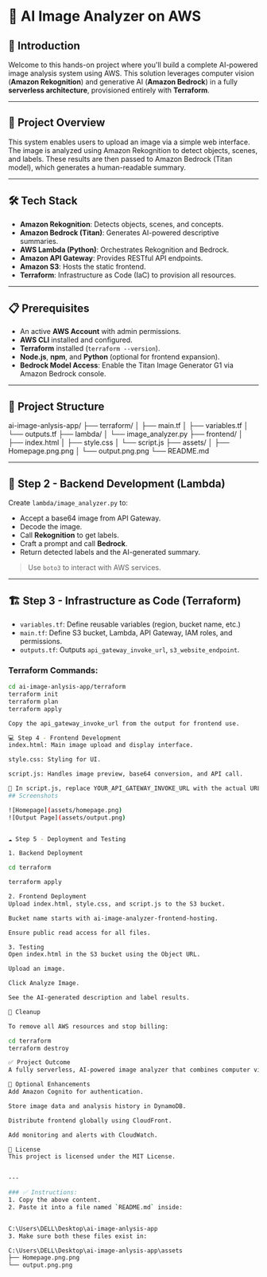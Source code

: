 # 🤖 AI Image Analyzer on AWS

## 📘 Introduction
Welcome to this hands-on project where you'll build a complete AI-powered image analysis system using AWS. This solution leverages computer vision (**Amazon Rekognition**) and generative AI (**Amazon Bedrock**) in a fully **serverless architecture**, provisioned entirely with **Terraform**.

---

## 🔎 Project Overview
This system enables users to upload an image via a simple web interface. The image is analyzed using Amazon Rekognition to detect objects, scenes, and labels. These results are then passed to Amazon Bedrock (Titan model), which generates a human-readable summary.

---

## 🛠️ Tech Stack

- **Amazon Rekognition**: Detects objects, scenes, and concepts.
- **Amazon Bedrock (Titan)**: Generates AI-powered descriptive summaries.
- **AWS Lambda (Python)**: Orchestrates Rekognition and Bedrock.
- **Amazon API Gateway**: Provides RESTful API endpoints.
- **Amazon S3**: Hosts the static frontend.
- **Terraform**: Infrastructure as Code (IaC) to provision all resources.

---

## 📋 Prerequisites

- An active **AWS Account** with admin permissions.
- **AWS CLI** installed and configured.
- **Terraform** installed (`terraform --version`).
- **Node.js**, **npm**, and **Python** (optional for frontend expansion).
- **Bedrock Model Access**: Enable the Titan Image Generator G1 via Amazon Bedrock console.

---

## 📁 Project Structure


ai-image-anlysis-app/
├── terraform/
│   ├── main.tf
│   ├── variables.tf
│   └── outputs.tf
├── lambda/
│   └── image_analyzer.py
├── frontend/
│   ├── index.html
│   ├── style.css
│   └── script.js
├── assets/
│   ├── Homepage.png.png
│   └── output.png.png
└── README.md



---

## 🧠 Step 2 - Backend Development (Lambda)

Create `lambda/image_analyzer.py` to:

- Accept a base64 image from API Gateway.
- Decode the image.
- Call **Rekognition** to get labels.
- Craft a prompt and call **Bedrock**.
- Return detected labels and the AI-generated summary.

> Use `boto3` to interact with AWS services.

---

## 🏗️ Step 3 - Infrastructure as Code (Terraform)

- `variables.tf`: Define reusable variables (region, bucket name, etc.)
- `main.tf`: Define S3 bucket, Lambda, API Gateway, IAM roles, and permissions.
- `outputs.tf`: Outputs `api_gateway_invoke_url`, `s3_website_endpoint`.

### Terraform Commands:
```bash
cd ai-image-anlysis-app/terraform
terraform init
terraform plan
terraform apply

Copy the api_gateway_invoke_url from the output for frontend use.

💻 Step 4 - Frontend Development
index.html: Main image upload and display interface.

style.css: Styling for UI.

script.js: Handles image preview, base64 conversion, and API call.

🔧 In script.js, replace YOUR_API_GATEWAY_INVOKE_URL with the actual URL and add /analyze.
## Screenshots

![Homepage](assets/homepage.png)
![Output Page](assets/output.png)


☁️ Step 5 - Deployment and Testing

1. Backend Deployment

cd terraform

terraform apply

2. Frontend Deployment
Upload index.html, style.css, and script.js to the S3 bucket.

Bucket name starts with ai-image-analyzer-frontend-hosting.

Ensure public read access for all files.

3. Testing
Open index.html in the S3 bucket using the Object URL.

Upload an image.

Click Analyze Image.

See the AI-generated description and label results.

🧹 Cleanup

To remove all AWS resources and stop billing:

cd terraform
terraform destroy

✅ Project Outcome
A fully serverless, AI-powered image analyzer that combines computer vision and generative AI. Built and deployed using modern AWS cloud-native tools with zero server management.

📂 Optional Enhancements
Add Amazon Cognito for authentication.

Store image data and analysis history in DynamoDB.

Distribute frontend globally using CloudFront.

Add monitoring and alerts with CloudWatch.

📄 License
This project is licensed under the MIT License.


---

### ✅ Instructions:
1. Copy the above content.
2. Paste it into a file named `README.md` inside:


C:\Users\DELL\Desktop\ai-image-anlysis-app
3. Make sure both these files exist in:

C:\Users\DELL\Desktop\ai-image-anlysis-app\assets
├── Homepage.png.png
└── output.png.png

